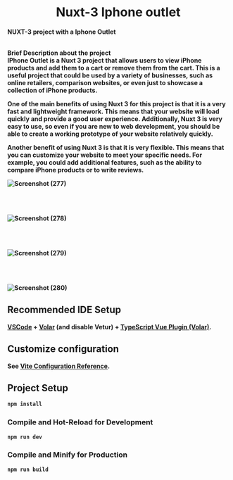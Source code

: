 

<div id="top"></div>

<h1 align="center"><strong>Nuxt-3 Iphone outlet </h1>



<!-- ABOUT THE PROJECT -->


NUXT-3 project with a Iphone Outlet
<br><br>
 
 <strong>Brief Description about the project
 <br>
IPhone Outlet is a Nuxt 3 project that allows users to view iPhone products and add them to a cart or remove them from the cart. This is a useful project that could be used by a variety of businesses, such as online retailers, comparison websites, or even just to showcase a collection of iPhone products.

One of the main benefits of using Nuxt 3 for this project is that it is a very fast and lightweight framework. This means that your website will load quickly and provide a good user experience. Additionally, Nuxt 3 is very easy to use, so even if you are new to web development, you should be able to create a working prototype of your website relatively quickly.

Another benefit of using Nuxt 3 is that it is very flexible. This means that you can customize your website to meet your specific needs. For example, you could add additional features, such as the ability to compare iPhone products or to write reviews.
 <br>
 
![Screenshot (277)](https://github.com/Sharathrao01/Just-Nuxt/assets/86926101/2538cd94-b2eb-4da3-bc6c-d34f8dc74276)

<br>
<br>

![Screenshot (278)](https://github.com/Sharathrao01/Just-Nuxt/assets/86926101/ad7f0c68-7062-4339-8418-6c3077111ca7)


<br>
  <br>

![Screenshot (279)](https://github.com/Sharathrao01/Just-Nuxt/assets/86926101/72ac86bd-9be0-4b2d-aa6e-fb911e017228)

<br>
<br>

![Screenshot (280)](https://github.com/Sharathrao01/Just-Nuxt/assets/86926101/8a61aa40-5c2b-4798-860a-d7f030236fd9)



## Recommended IDE Setup

[VSCode](https://code.visualstudio.com/) + [Volar](https://marketplace.visualstudio.com/items?itemName=Vue.volar) (and disable Vetur) + [TypeScript Vue Plugin (Volar)](https://marketplace.visualstudio.com/items?itemName=Vue.vscode-typescript-vue-plugin).

## Customize configuration

See [Vite Configuration Reference](https://vitejs.dev/config/).

## Project Setup

```sh
npm install
```

### Compile and Hot-Reload for Development

```sh
npm run dev
```

### Compile and Minify for Production

```sh
npm run build
```


